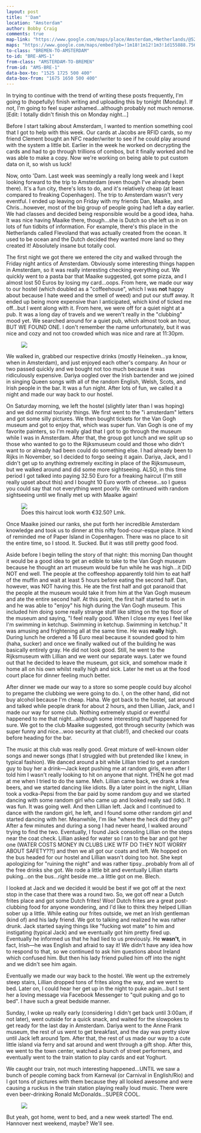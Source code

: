 ```yaml
---
layout: post
title: "'Dam"
location: "Amsterdam"
author: Bobby Craig
comments: true
map-link: "https://www.google.com/maps/place/Amsterdam,+Netherlands/@52.3747388,4.7585309,11z/data=!3m1!4b1!4m5!3m4!1s0x47c63fb5949a7755:0x6600fd4cb7c0af8d!8m2!3d52.3702157!4d4.8951679"
maps: "https://www.google.com/maps/embed?pb=!1m18!1m12!1m3!1d155888.75622453014!2d4.758530948018925!3d52.37473875647097!2m3!1f0!2f0!3f0!3m2!1i1024!2i768!4f13.1!3m3!1m2!1s0x47c63fb5949a7755%3A0x6600fd4cb7c0af8d!2sAmsterdam%2C+Netherlands!5e0!3m2!1sen!2sus!4v1488198340428"
to-class: "BREMEN-TO-AMSTERDAM"
to-id: "BRE-AMS-1"
from-class: "AMSTERDAM-TO-BREMEN"
from-id: "AMS-BRE-1"
data-box-to: "1525 1725 500 400"
data-box-from: "1675 1650 500 400"
---
```


<p>In trying to continue with the trend of writing these posts frequently, I'm going to (hopefully) finish writing and uploading this by tonight (Monday). If not, I'm going to feel super ashamed...although probably not much remorse. [Edit: I totally didn't finish this on Monday night...]</p>

<p>Before I start talking about Amsterdam, I wanted to mention something cool that I got to help with this week. Our cards at Jacobs are RFID cards, so my friend Clement bought an NFC reader/writer to see if he could play around with the system a little bit. Earlier in the week he worked on decrypting the cards and had to go through trillions of combos, but it finally worked and he was able to make a copy. Now we're working on being able to put custom data on it, so wish us luck!</p>

<div class="{{ page.to-class }}" data-from="{% if page.data-box-from %}{{ page.data-box-from }}{% endif %}" data-to="{% if page.data-box-to %}{{ page.data-box-to }}{% endif %}">
<p>Now, onto 'Dam. Last week was seemingly a really long week and I kept looking forward to the trip to Amsterdam (even though I've already been there). It's a fun city, there's lots to do, and it's relatively cheap (at least compared to freaking Copenhagen). The trip to Amsterdam wasn't very eventful. I ended up leaving on Friday with my friends Dan, Maaike, and Chris...however, most of the big group of people going had left a day earlier. We had classes and decided being responsible would be a good idea, haha. It was nice having Maaike there, though...she is Dutch so she left us in on lots of fun tidbits of information. For example, there's this place in the Netherlands called Flevoland that was actually created from the ocean. It used to be ocean and the Dutch decided they wanted more land so they created it! Absolutely insane but totally cool.</p>

<p>The first night we got there we entered the city and walked through the Friday night antics of Amsterdam. Obviously some interesting things happen in Amsterdam, so it was really interesting checking everything out. We quickly went to a pasta bar that Maaike suggested, got some pizza, and I almost lost 50 Euros by losing my card...oops. From here, we made our way to our hostel (which doubled as a "coffeehouse", which I was <strong>not</strong> happy about because I hate weed and the smell of weed) and put our stuff away. It ended up being more expensive than I anticipated, which kind of ticked me off...but I went along with it. From here, we were off for a quiet night at a pub. It was a long day of travels and we weren't really in the "clubbing" mood yet. We searched around for a quiet pub, which almost took an hour, BUT WE FOUND ONE. I don't remember the name unfortunately, but it was nice and cozy and not too crowded which was nice and rare at 11:30pm.</p>
</div>

<figure>
  <img src="/img/post-imgs/dam-pub-min.jpg">
</figure>

<p>We walked in, grabbed our respective drinks (mostly Heineken...ya know, when in Amsterdam), and just enjoyed each other's company. An hour or two passed quickly and we bought not too much because it was ridiculously expensive. Dariya oogled over the Irish bartender and we joined in singing Queen songs with all of the random English, Welsh, Scots, and Irish people in the bar. It was a fun night. After lots of fun, we called it a night and made our way back to our hostel.</p>

<p>On Saturday morning, we left the hostel (slightly later than I was hoping) and we did normal touristy things. We first went to the "i amsterdam" letters and got some silly pictures. We then bought tickets for the Van Gogh museum and got to enjoy that, which was super fun. Van Gogh is one of my favorite painters, so I'm really glad that I got to go through the museum while I was in Amsterdam. After that, the group got lunch and we split up so those who wanted to go to the Rijksmuseum could and those who didn't want to or already had been could do something else. I had already been to Rijks in November, so I decided to forgo seeing it again. Dariya, Jack, and I didn't get up to anything extremely exciting in place of the Rijksmuseum, but we walked around and did some more sightseeing. ALSO, in this time period I got talked into paying 32.50 Euro for a freaking haircut (I'm still really upset about this) and I bought 10 Euro worth of cheese...so I guess you could say that not everything went poorly. We continued with random sightseeing until we finally met up with Maaike again!</p>

<figure>
  <img src="/img/post-imgs/expensive-haircuts-min.jpg">
  <figcaption>Does this haircut look worth €32.50? Lmk.</figcaption>
</figure>

<p>Once Maaike joined our ranks, she put forth her incredible Amsterdam knowledge and took us to dinner at this nifty food-cour-esque place. It kind of reminded me of Paper Island in Copenhagen. There was no place to sit the entire time, so I stood. It. Sucked. But it was still pretty good food.</p>

<p>Aside before I begin telling the story of that night: this morning Dan thought it would be a good idea to get an edible to take to the Van Gogh museum because he thought an art museum would be fun while he was high...it DID NOT end well. The people at the coffeeshop apparently told him to eat half of the muffin and wait at least 5 hours before eating the second half. Dan, however, was NOT having this. He ate the first half and got paranoid that the people at the museum would take it from him at the Van Gogh museum and ate the entire second half. At this point, the first half started to set in and he was able to "enjoy" his high during the Van Gogh museum. This included him doing some really strange stuff like sitting on the top floor of the museum and saying, "I feel really good. When I close my eyes I feel like I'm swimming in ketchup. Swimming in ketchup. Swimming in ketchup." It was amusing and frightening all at the same time. He was <strong>really</strong> high. During lunch he ordered a 16 Euro meal because it sounded good to him (haha, sucker) and once we finally walked out of the building he was basically entirely gray. He did not look good. Still, he went to the Rijksmuseum with Lillian and we went our separate ways. Later we found out that he decided to leave the museum, got sick, and somehow made it home all on his own whilst really high and sick. Later he met us at the food court place for dinner feeling much better.</p>

<p>After dinner we made our way to a store so some people could buy alcohol to pregame the clubbing we were going to do. I, on the other hand, did not buy alcohol because I'm cheap. Haha. We got back to the hostel, sat around and talked while people drank for about 2 hours, and then Lillian, Jack, and I made our way for some club. Nothing extremely stupid or eventful happened to me that night...although some interesting stuff happened for sure. We got to the club Maaike suggested, got through security (which was super funny and nice...woo security at that club!!), and checked our coats before heading for the bar.</p>

<p>The music at this club was really good. Great mixture of well-known older songs and newer songs (that I struggled with but pretended like I knew, in typical fashion). We danced around a bit while Lillian tried to get a random guy to buy her a drink&mdash;Jack kept pushing me at random girls, even after I told him I wasn't really looking to hit on anyone that night. THEN he got mad at me when I tried to do the same. Meh. Lillian came back, we drank a few beers, and we started dancing like idiots. By a later point in the night, Lillian took a vodka-Pepsi from the bar paid by some random guy and we started dancing with some random girl who came up and looked really sad (idk). It was fun. It was going well. And then Lillian left. Jack and I continued to dance with the random girl, he left, and I found some other random girl and started dancing with her. Meanwhile, I'm like "where the heck did they go?" After a few minutes and during a song I had never heard, I walked around trying to find the two. Eventually, I found Jack consoling Lillian on the steps near the coat check. Lillian asked for water so I ran to the bar and got her one (WATER COSTS MONEY IN CLUBS LIKE WTF DO THEY NOT WORRY ABOUT SAFETY??!) and then we all got our coats and left. We hopped on the bus headed for our hostel and Lillian wasn't doing too hot. She kept apologizing for "ruining the night" and was rather tipsy...probably from all of the free drinks she got. We rode a little bit and eventually Lillian starts puking...on the bus...right beside me...a little got on me. Blech.</p>

<p>I looked at Jack and we decided it would be best if we got off at the next stop in the case that there was a round two. So, we got off near a Dutch frites place and got some Dutch frites! Woo! Dutch frites are a great post-clubbing food for anyone wondering, and I'd like to think they helped Lillian sober up a little. While eating our frites outside, we met an Irish gentleman (kind of) and his lady friend. We got to talking and realized he was rather drunk. Jack started saying things like "fucking wot mate" to him and instigating (typical Jack) and we eventually got him pretty fired up. Eventually he informed us that he had lied to us previously. He <strong>wasn't</strong>, in fact, Irish&mdash;he was English and afraid to say it! We didn't have any idea how to respond to that, so we continued to ask him questions about Ireland which confused him. But then his lady friend pulled him off into the night and we didn't see him again.</p>

<div class="{{ page.from-class }}" data-from="{% if page.data-box-to %}{{ page.data-box-to }}{% endif %}" data-to="{% if page.data-box-from %}{{ page.data-box-from }}{% endif %}">
<p>Eventually we made our way back to the hostel. We went up the extremely steep stairs, Lillian dropped tons of frites along the way, and we went to bed. Later on, I could hear her get up in the night to puke again...but I sent her a loving message via Facebook Messenger to "quit puking and go to bed". I have such a great bedside manner.</p>

<p>Sunday, I woke up really early (considering I didn't get back until 3:00am, if not later), went outside for a quick snack, and waited for the slowpokes to get ready for the last day in Amsterdam. Dariya went to the Anne Frank museum, the rest of us went to get breakfast, and the day was pretty slow until Jack left around 1pm. After that, the rest of us made our way to a cute little island via ferry and sat around and went through a gift shop. After this, we went to the town center, watched a bunch of street performers, and eventually went to the train station to play cards and eat Yoghurt.</p>

<p>We caught our train, not much interesting happened...UNTIL we saw a bunch of people coming back from Karneval (or Carnival in English/Rio) and I got tons of pictures with them because they all looked awesome and were causing a ruckus in the train station playing really loud music. There were even beer-drinking Ronald McDonalds...SUPER COOL.</p>

<figure>
  <img src="/img/post-imgs/karneval-min.jpg">
</figure>

<p>But yeah, got home, went to bed, and a new week started! The end. Hannover next weekend, maybe? We'll see.</p>
</div>
